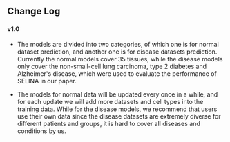 ## Change Log

#### v1.0

- The models are divided into two categories, of which one is for normal dataset prediction, and another one is for disease datasets prediction. Currently the normal models cover 35 tissues, while the disease models only cover the non-small-cell lung carcinoma, type 2 diabetes and Alzheimer's disease, which were used to evaluate the performance of SELINA in our paper.

- The models for normal data will be updated every once in a while, and for each update we will add more datasets and cell types into the training data. While for the disease models, we recommend that users use their own data since the disease datasets are extremely diverse for different patients and groups, it is hard to cover all diseases and conditions by us.
